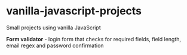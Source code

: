 # vanilla-javascript-projects
Small projects using vanilla JavaScript

**Form validator** - login form that checks for required fields, field length, email regex and password confirmation
